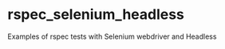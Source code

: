 rspec_selenium_headless
=======================

Examples of rspec tests with Selenium webdriver and Headless

